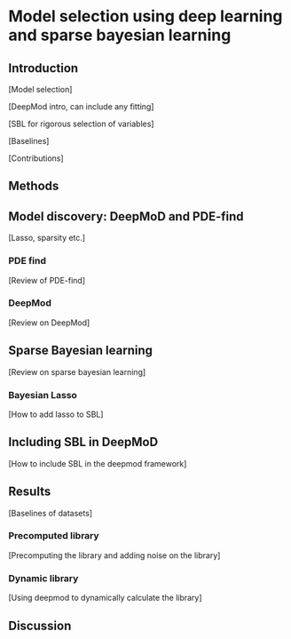 # Model selection using deep learning and sparse bayesian learning

## Introduction
[Model selection]

[DeepMod intro, can include any fitting]

[SBL for rigorous selection of variables]

[Baselines]

[Contributions]


## Methods

## Model discovery: DeepMoD and PDE-find

[Lasso, sparsity etc.]

### PDE find

[Review of PDE-find]

### DeepMod

[Review on DeepMod]

## Sparse Bayesian learning


[Review on sparse bayesian learning]


### Bayesian Lasso

[How to add lasso to SBL]

## Including SBL in DeepMoD

[How to include SBL in the deepmod framework]

## Results

[Baselines of datasets]

### Precomputed library

[Precomputing the library and adding noise on the library]

### Dynamic library

[Using deepmod to dynamically calculate the library]

## Discussion
